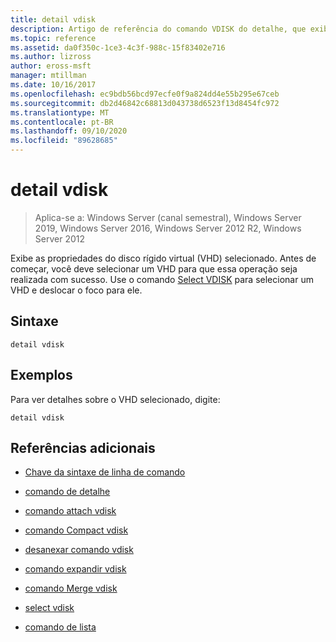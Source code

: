 ```yaml
---
title: detail vdisk
description: Artigo de referência do comando VDISK do detalhe, que exibe as propriedades do VHD (disco rígido virtual) selecionado.
ms.topic: reference
ms.assetid: da0f350c-1ce3-4c3f-988c-15f83402e716
ms.author: lizross
author: eross-msft
manager: mtillman
ms.date: 10/16/2017
ms.openlocfilehash: ec9bdb56bcd97ecfe0f9a824dd4e55b295e67ceb
ms.sourcegitcommit: db2d46842c68813d043738d6523f13d8454fc972
ms.translationtype: MT
ms.contentlocale: pt-BR
ms.lasthandoff: 09/10/2020
ms.locfileid: "89628685"
---
```

# <a name="detail-vdisk"></a>detail vdisk

> Aplica-se a: Windows Server (canal semestral), Windows Server 2019, Windows Server 2016, Windows Server 2012 R2, Windows Server 2012

Exibe as propriedades do disco rígido virtual (VHD) selecionado. Antes de começar, você deve selecionar um VHD para que essa operação seja realizada com sucesso. Use o comando [Select VDISK](select-vdisk.md) para selecionar um VHD e deslocar o foco para ele.

## <a name="syntax"></a>Sintaxe

```
detail vdisk
```

## <a name="examples"></a>Exemplos

Para ver detalhes sobre o VHD selecionado, digite:

```
detail vdisk
```

## <a name="additional-references"></a>Referências adicionais

- [Chave da sintaxe de linha de comando](command-line-syntax-key.md)

- [comando de detalhe](detail.md)

- [comando attach vdisk](attach-vdisk.md)

- [comando Compact vdisk](compact-vdisk.md)

- [desanexar comando vdisk](detach-vdisk.md)

- [comando expandir vdisk](expand-vdisk.md)

- [comando Merge vdisk](merge-vdisk.md)

- [select vdisk](select-vdisk.md)

- [comando de lista](list.md)
